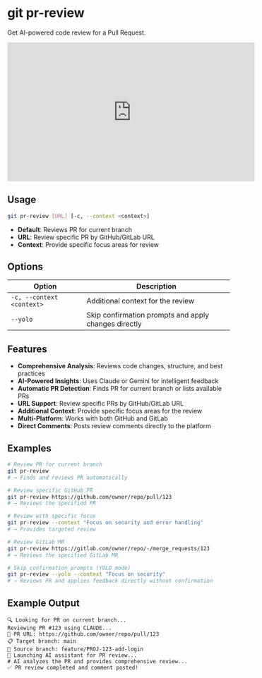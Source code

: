 # git pr-review

Get AI-powered code review for a Pull Request.

<iframe width="560" height="315" src="https://www.youtube.com/embed/MoPQf7M3tw4?si=GDDl3blbKgHGYVJk" title="YouTube video player" frameborder="0" allow="accelerometer; autoplay; clipboard-write; encrypted-media; gyroscope; picture-in-picture; web-share" referrerpolicy="strict-origin-when-cross-origin" allowfullscreen></iframe>

## Usage

```bash
git pr-review [URL] [-c, --context <context>]
```

- **Default**: Reviews PR for current branch
- **URL**: Review specific PR by GitHub/GitLab URL
- **Context**: Provide specific focus areas for review

## Options

| Option                    | Description                                          |
| ------------------------- | ---------------------------------------------------- |
| `-c, --context <context>` | Additional context for the review                    |
| `--yolo`                  | Skip confirmation prompts and apply changes directly |

## Features

- **Comprehensive Analysis**: Reviews code changes, structure, and best practices
- **AI-Powered Insights**: Uses Claude or Gemini for intelligent feedback
- **Automatic PR Detection**: Finds PR for current branch or lists available PRs
- **URL Support**: Review specific PRs by GitHub/GitLab URL
- **Additional Context**: Provide specific focus areas for the review
- **Multi-Platform**: Works with both GitHub and GitLab
- **Direct Comments**: Posts review comments directly to the platform

## Examples

```bash
# Review PR for current branch
git pr-review
# → Finds and reviews PR automatically

# Review specific GitHub PR
git pr-review https://github.com/owner/repo/pull/123
# → Reviews the specified PR

# Review with specific focus
git pr-review --context "Focus on security and error handling"
# → Provides targeted review

# Review GitLab MR
git pr-review https://gitlab.com/owner/repo/-/merge_requests/123
# → Reviews the specified GitLab MR

# Skip confirmation prompts (YOLO mode)
git pr-review --yolo --context "Focus on security"
# → Reviews PR and applies feedback directly without confirmation
```

## Example Output

```
🔍 Looking for PR on current branch...
Reviewing PR #123 using CLAUDE...
🔗 PR URL: https://github.com/owner/repo/pull/123
📋 Target branch: main
🌿 Source branch: feature/PROJ-123-add-login
🤖 Launching AI assistant for PR review...
# AI analyzes the PR and provides comprehensive review...
✅ PR review completed and comment posted!
```
